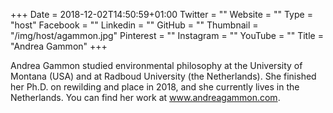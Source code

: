 +++
Date = 2018-12-02T14:50:59+01:00
Twitter = ""
Website = ""
Type = "host"
Facebook = ""
Linkedin = ""
GitHub = ""
Thumbnail = "/img/host/agammon.jpg"
Pinterest = ""
Instagram = ""
YouTube = ""
Title = "Andrea Gammon"
+++


Andrea Gammon studied environmental philosophy at the University of Montana (USA) and at Radboud University (the Netherlands). She finished her Ph.D. on rewilding and place in 2018, and she currently lives in the Netherlands. You can find her work at www.andreagammon.com.
